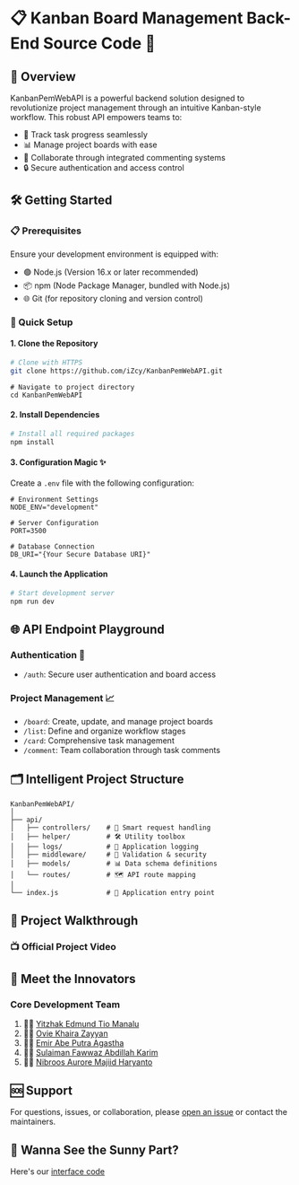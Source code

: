 # 📋 Kanban Board Management Back-End Source Code 🚀

## 🌟 Overview
KanbanPemWebAPI is a powerful backend solution designed to revolutionize project management through an intuitive Kanban-style workflow. This robust API empowers teams to:
- 🔄 Track task progress seamlessly
- 📊 Manage project boards with ease
- 💬 Collaborate through integrated commenting systems
- 🔒 Secure authentication and access control

## 🛠 Getting Started

### 📋 Prerequisites
Ensure your development environment is equipped with:
- 🟢 Node.js (Version 16.x or later recommended)
- 📦 npm (Node Package Manager, bundled with Node.js)
- 🌐 Git (for repository cloning and version control)

### 🚀 Quick Setup

#### 1. Clone the Repository
```bash
# Clone with HTTPS
git clone https://github.com/iZcy/KanbanPemWebAPI.git
```
```
# Navigate to project directory
cd KanbanPemWebAPI
```

#### 2. Install Dependencies
```bash
# Install all required packages
npm install
```

#### 3. Configuration Magic ✨
Create a `.env` file with the following configuration:
```env
# Environment Settings
NODE_ENV="development"

# Server Configuration
PORT=3500

# Database Connection
DB_URI="{Your Secure Database URI}"
```

#### 4. Launch the Application
```bash
# Start development server
npm run dev
```

## 🌐 API Endpoint Playground

### Authentication 🔐
- `/auth`: Secure user authentication and board access

### Project Management 📈
- `/board`: Create, update, and manage project boards
- `/list`: Define and organize workflow stages
- `/card`: Comprehensive task management
- `/comment`: Team collaboration through task comments

## 🗂 Intelligent Project Structure
```
KanbanPemWebAPI/
│
├── api/                
│   ├── controllers/    # 🧠 Smart request handling
│   ├── helper/         # 🛠 Utility toolbox
│   ├── logs/           # 📝 Application logging
│   ├── middleware/     # 🚧 Validation & security
│   ├── models/         # 📊 Data schema definitions
│   └── routes/         # 🗺 API route mapping
│
└── index.js            # 🚪 Application entry point
```

## 🎥 Project Walkthrough

### 📺 Official Project Video
<!--
[Watch our comprehensive project demonstration on YouTube](https://www.youtube.com/embed/your-video-id)

<iframe width="560" height="315" src="https://www.youtube.com/embed/your-video-id" frameborder="0" allowfullscreen></iframe>
-->
## 🤝 Meet the Innovators

### Core Development Team
1. 👨‍💻 [Yitzhak Edmund Tio Manalu](https://github.com/iZcy)
2. 👩‍💻 [Ovie Khaira Zayyan](https://github.com/Khairazzz)
3. 👨‍💻 [Emir Abe Putra Agastha](https://github.com/abeputra)
4. 👨‍💻 [Sulaiman Fawwaz Abdillah Karim](https://github.com/sulaimanfawwazak)
5. 👩‍💻 [Nibroos Aurore Majiid Haryanto](https://github.com/potreic)

## 🆘 Support
For questions, issues, or collaboration, please [open an issue](https://github.com/iZcy/KanbanPemWebAPI/issues) or contact the maintainers.

## 🌟 Wanna See the Sunny Part?
Here's our [interface code](https://github.com/iZcy/KanbanPemWebInterface)

